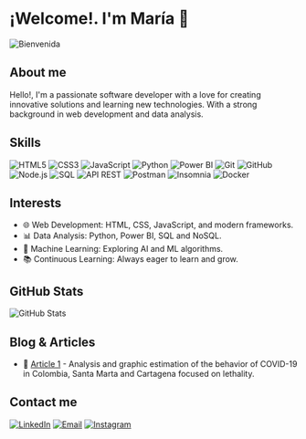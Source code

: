 # ¡Welcome!. I'm María 👋

![Bienvenida](https://i.giphy.com/media/v1.Y2lkPTc5MGI3NjExZmppdG53cTQwcGQxeWR1d3NmbGVwMTJ5eW4za3JkOXI5Y2ZjdzBuYyZlcD12MV9pbnRlcm5hbF9naWZfYnlfaWQmY3Q9Zw/bcKmIWkUMCjVm/giphy.gif)

## About me

Hello!, I'm a passionate software developer with a love for creating innovative solutions and learning new technologies. With a strong background in web development and data analysis.

## Skills

![HTML5](https://img.shields.io/badge/-HTML5-E34F26?style=flat&logo=html5&logoColor=white)
![CSS3](https://img.shields.io/badge/-CSS3-1572B6?style=flat&logo=css3&logoColor=white)
![JavaScript](https://img.shields.io/badge/-JavaScript-F7DF1E?style=flat&logo=javascript&logoColor=black)
![Python](https://img.shields.io/badge/-Python-3776AB?style=flat&logo=python&logoColor=white)
![Power BI](https://img.shields.io/badge/-Power%20BI-F2C811?style=flat&logo=powerbi&logoColor=white)
![Git](https://img.shields.io/badge/-Git-F05032?style=flat&logo=git&logoColor=white)
![GitHub](https://img.shields.io/badge/-GitHub-181717?style=flat&logo=github&logoColor=white)
![Node.js](https://img.shields.io/badge/-Node.js-339933?style=flat&logo=node.js&logoColor=white)
![SQL](https://img.shields.io/badge/-SQL-4479A1?style=flat&logo=sql&logoColor=white)
![API REST](https://img.shields.io/badge/-API%20REST-0088CC?style=flat&logo=api&logoColor=white)
![Postman](https://img.shields.io/badge/-Postman-FF6C37?style=flat&logo=postman&logoColor=white)
![Insomnia](https://img.shields.io/badge/-Insomnia-4000BF?style=flat&logo=insomnia&logoColor=white)
![Docker](https://img.shields.io/badge/-Docker-2496ED?style=flat&logo=docker&logoColor=white)

## Interests

- 🌐 Web Development: HTML, CSS, JavaScript, and modern frameworks.
- 📊 Data Analysis: Python, Power BI, SQL and NoSQL.
- 🤖 Machine Learning: Exploring AI and ML algorithms.
- 📚 Continuous Learning: Always eager to learn and grow.

## GitHub Stats

![GitHub Stats](https://github-readme-stats.vercel.app/api?username=mstovarh&show_icons=true&theme=radical)

## Blog & Articles

- 📝 [Article 1]([[https://blog.com/article1](https://revistas.ufps.edu.co/index.php/respuestas/article/view/2854)]) - Analysis and graphic estimation of the behavior of COVID-19 in Colombia, Santa Marta and Cartagena focused on lethality.

## Contact me

[![LinkedIn](https://img.shields.io/badge/-LinkedIn-0077B5?style=flat&logo=linkedin&logoColor=white)](https://www.linkedin.com/in/ingmariatovar)
[![Email](https://img.shields.io/badge/-Email-D14836?style=flat&logo=gmail&logoColor=white)](mailto:ingmariatovar@gmail.com)
[![Instagram](https://img.shields.io/badge/-Instagram-E4405F?style=flat&logo=instagram&logoColor=white)](https://www.instagram.com/mstovarh)

